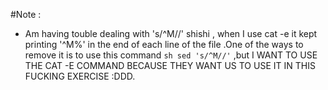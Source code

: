 #Note :
- Am having touble dealing with 's/^M//' shishi , when I use cat -e it kept printing '^M%' in the end of each line of the file .One of the ways to remove it is to use this command ```sh sed 's/^M//'``` ,but I WANT TO USE THE CAT -E COMMAND BECAUSE THEY WANT US TO USE IT IN THIS FUCKING EXERCISE :DDD.
